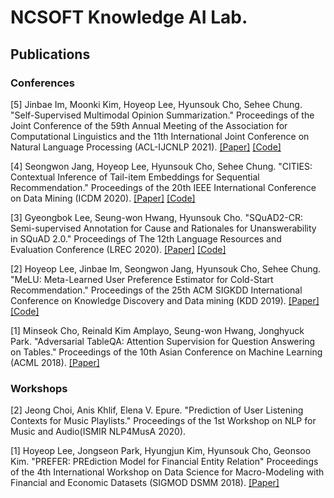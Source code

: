 # NCSOFT Knowledge AI Lab.

## Publications

### Conferences
[5] Jinbae Im, Moonki Kim, Hoyeop Lee, Hyunsouk Cho, Sehee Chung. "Self-Supervised Multimodal Opinion Summarization." Proceedings of the Joint Conference of the 59th Annual Meeting of the Association for Computational Linguistics and the 11th International Joint Conference on Natural Language Processing (ACL-IJCNLP 2021). [[Paper]](https://arxiv.org/pdf/2105.13135.pdf) [[Code]](https://github.com/nc-ai/knowledge/tree/master/publications/MultimodalSum)

[4] Seongwon Jang, Hoyeop Lee, Hyunsouk Cho, Sehee Chung. "CITIES: Contextual Inference of Tail-item Embeddings for Sequential Recommendation." Proceedings of the 20th IEEE International Conference on Data Mining (ICDM 2020). [[Paper]](https://arxiv.org/pdf/2105.10868.pdf) [[Code]](https://github.com/swonj90/CITIES)

[3] Gyeongbok Lee, Seung-won Hwang, Hyunsouk Cho. "SQuAD2-CR: Semi-supervised Annotation for Cause and Rationales for Unanswerability in SQuAD 2.0." Proceedings of The 12th Language Resources and Evaluation Conference (LREC 2020). [[Paper]](https://www.aclweb.org/anthology/2020.lrec-1.667/) [[Code]](https://antest1.github.io/SQuAD2-CR)

[2] Hoyeop Lee, Jinbae Im, Seongwon Jang, Hyunsouk Cho, Sehee Chung. "MeLU: Meta-Learned User Preference Estimator for Cold-Start Recommendation." Proceedings of the 25th ACM SIGKDD International Conference on Knowledge Discovery and Data mining (KDD 2019). [[Paper]](https://www.kdd.org/kdd2019/accepted-papers/view/melu-meta-learned-user-preference-estimator-for-cold-start-recommendation) [[Code]](https://github.com/hoyeoplee/MeLU)

[1] Minseok Cho, Reinald Kim Amplayo, Seung-won Hwang, Jonghyuck Park. "Adversarial TableQA: Attention Supervision for Question Answering on Tables." Proceedings of the 10th Asian Conference on Machine Learning (ACML 2018). [[Paper]](https://arxiv.org/abs/1810.08113)


### Workshops
[2] Jeong Choi, Anis Khlif, Elena V. Epure. "Prediction of User Listening Contexts for Music Playlists." Proceedings of the 1st Workshop on NLP for Music and Audio(ISMIR NLP4MusA 2020).

[1] Hoyeop Lee, Jongseon Park, Hyungjun Kim, Hyunsouk Cho, Geonsoo Kim. "PREFER: PREdiction Model for Financial Entity Relation" Proceedings of the 4th International Workshop on Data Science for Macro-Modeling with Financial and Economic Datasets (SIGMOD DSMM 2018). [[Paper]](https://dl.acm.org/doi/10.1145/3220547.3220557)
